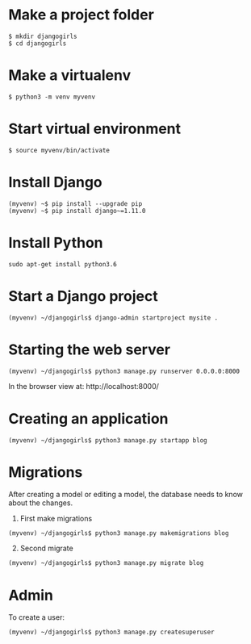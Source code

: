# Make a project folder
```
$ mkdir djangogirls
$ cd djangogirls
```

# Make a virtualenv
```
$ python3 -m venv myvenv
```

# Start virtual environment
```
$ source myvenv/bin/activate
```

# Install Django
```
(myvenv) ~$ pip install --upgrade pip
(myvenv) ~$ pip install django~=1.11.0
```

# Install Python
```
sudo apt-get install python3.6
```

# Start a Django project
```
(myvenv) ~/djangogirls$ django-admin startproject mysite .
```

# Starting the web server
```
(myvenv) ~/djangogirls$ python3 manage.py runserver 0.0.0.0:8000
```

In the browser view at:
http://localhost:8000/

# Creating an application
```
(myvenv) ~/djangogirls$ python3 manage.py startapp blog
```

# Migrations
After creating a model or editing a model, the database needs to know about the changes.

1. First make migrations
```
(myvenv) ~/djangogirls$ python3 manage.py makemigrations blog
```

2. Second migrate
```
(myvenv) ~/djangogirls$ python3 manage.py migrate blog
```

# Admin
To create a user:
```
(myvenv) ~/djangogirls$ python3 manage.py createsuperuser
```
